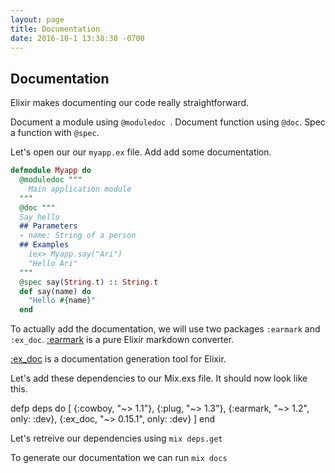 ```yaml
---
layout: page
title: Documentation
date: 2016-10-1 13:38:30 -0700
---
```


## Documentation

Elixir makes documenting our code really straightforward.

Document a module using `@moduledoc `.
Document function using `@doc`.
Spec a function with `@spec`.

Let's open our our `myapp.ex` file. Add add some documentation.

```elixir
defmodule Myapp do
  @moduledoc """
    Main application module
  """
  @doc """
  Say hello
  ## Parameters
  - name: String of a person
  ## Examples
    iex> Myapp.say("Ari")
    "Hello Ari"
  """
  @spec say(String.t) :: String.t
  def say(name) do
    "Hello #{name}"
  end
```


To actually add the documentation, we will use two packages `:earmark` and `:ex_doc`.
[:earmark](https://hex.pm/packages/earmark) is a pure Elixir markdown converter.

[:ex_doc](https://hex.pm/packages/ex_doc) is a documentation generation tool for Elixir.

Let's add these dependencies to our Mix.exs file. It should now look like this.

defp deps do
    [
      {:cowboy, "~> 1.1"},
      {:plug, "~> 1.3"},
      {:earmark, "~> 1.2", only: :dev},
      {:ex_doc, "~> 0.15.1", only: :dev}
    ]
  end

Let's retreive our dependencies using `mix deps.get`

To generate our documentation we can run `mix docs`

